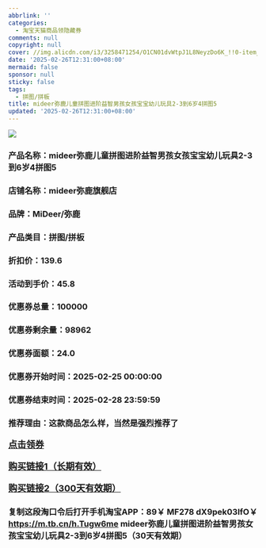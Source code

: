 ```yaml
---
abbrlink: ''
categories:
  - 淘宝天猫商品领隐藏券
comments: null
copyright: null
cover: //img.alicdn.com/i3/3258471254/O1CN01dvWtpJ1L8NeyzDo6K_!!0-item_pic.jpg
date: '2025-02-26T12:31:00+08:00'
mermaid: false
sponsor: null
sticky: false
tags:
  - 拼图/拼板
title: mideer弥鹿儿童拼图进阶益智男孩女孩宝宝幼儿玩具2-3到6岁4拼图5
updated: '2025-02-26T12:31:00+08:00'
--- 
```


![](//img.alicdn.com/i3/3258471254/O1CN01dvWtpJ1L8NeyzDo6K_!!0-item_pic.jpg)

### 产品名称：mideer弥鹿儿童拼图进阶益智男孩女孩宝宝幼儿玩具2-3到6岁4拼图5
### 店铺名称：mideer弥鹿旗舰店
### 品牌：MiDeer/弥鹿
### 产品类目：拼图/拼板
### 折扣价：139.6
### 活动到手价：45.8
### 优惠券总量：100000
### 优惠券剩余量：98962
### 优惠券面额：24.0
### 优惠券开始时间：2025-02-25 00:00:00	
### 优惠券结束时间：2025-02-28 23:59:59	
### 推荐理由：这款商品怎么样，当然是强烈推荐了

<p style="font-size: 18px; font-weight: bold;">
  <a href="https://uland.taobao.com/coupon/edetail?e=8XDn2dvAZ72lhHvvyUNXZfh8CuWt5YH5OVuOuRD5gLJMmdsrkidbOWBzzpT26idJtTNDcTCb9bwa9Drj%2BVyG7XpLX42%2BzPdtfk3Wty9ietfXON8iQoCeVdO3DUujzD8qRSHvQe2jOLZ9pbNCYX0I%2BPP%2BWUTgK%2F%2B0I%2BtaUgbudUxA%2B536asYsLWVfKa%2BhVnNDkNaKEiPs0sIKsxC10LcJnpjB6TX2HR3QQ5WKStDdyeTLAJho1Tgm24y1rRo98IyIzxHHRjXbSzC3GXpSbfs48hR751u08LwmtUL85G9D3ygVVVR2VpXZis3S0LEoRTJ9swDhlpaMEawCGruttYDvNg%3D%3D&traceId=2166d8db17407296732636749d133b&union_lens=lensId%3AOPT%401740729684%402135f679_0e50_1954b931298_2b47%4001%40eyJmbG9vcklkIjo3MzM1NH0ie" target="_blank">点击领券</a>
</p>
<p style="font-size: 18px; font-weight: bold;">
  <a href="https://s.click.taobao.com/t?e=m%3D2%26s%3DhWAF2i4iBPlw4vFB6t2Z2ueEDrYVVa64K7Vc7tFgwiHjf2vlNIV67kkfnVn6TwKdTHm2guh0YLv3ID%2FV1RqsF4wnCJeELi4I%2FIEn%2BS1IjHAB0ghlTd7WlZVm%2FOAUUFw71qrpxiwMoCNxc1AtbZGVSxI%2FEwnACV5E8Ckg6633LnALZMqoQW%2BfuKGzo1lVxIio%2FMjZ8yqcxxaB1KppY%2FlZasPq2ugfsNvdg%2FRdLVTqRGKJiONJX7Hx48OVzHi4xbafjCYtYGASbzRUrFwjXfRKMROfYmExpA2104bt%2FCh0HCZ0%2BUW1830SAyU4Y1GyAGcw5iqi4%2FpslRo%3D" target="_blank">购买链接1（长期有效）</a>
</p>
<p style="font-size: 18px; font-weight: bold;">
  <a href="https://s.click.taobao.com/NNI4TNs" target="_blank">购买链接2（300天有效期）</a>
</p>

### 复制这段淘口令后打开手机淘宝APP：89￥ MF278 dX9pek03lfO￥ https://m.tb.cn/h.Tugw6me  mideer弥鹿儿童拼图进阶益智男孩女孩宝宝幼儿玩具2-3到6岁4拼图5（30天有效期）
